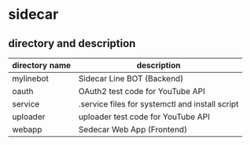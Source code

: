 # sidecar

## directory and description

| directory name | description |
| ---- | ---- |
| mylinebot | Sidecar Line BOT (Backend) |
| oauth | OAuth2 test code for YouTube API |
| service | .service files for systemctl and install script |
| uploader | uploader test code for YouTube API |
| webapp | Sedecar Web App (Frontend) |

